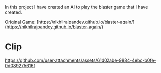 In this project I have created an AI to play the blaster game that I have created.

Original Game: [https://nikhilrajpandey.github.io/blaster-again/](https://nikhilrajpandey.github.io/blaster-again/)

# Clip


https://github.com/user-attachments/assets/61d02abe-9884-4ebc-b0fe-0d089275616f

